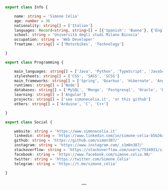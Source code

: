 ```ts
export class Info {

	name: string = 'Simone Celia'
	age: number = 36
	nationality: string[] = ['Italian']
	languages: Record<string, string>[] = [{'Spanish': 'Bueno'}, {'English': 'Good'}, {'Italian': 'native'}]
	school: string = 'Università degli studi Milano Bicocca'
	occupation: string = 'Web Developer'
	freetime: string[] = ['Motorbikes', 'Technology']

}

export class Programming {

	main_languages: string[] = ['Java', 'Python', 'TypeScript', 'JavaScript', 'PHP', 'COBOL', 'Lua', 'AutoIt']
	stylesheets: string[] = ['CSS', 'SASS', 'SCSS']
	main_frameworks: string[] = ['Spring', 'Quarkus', 'Hibernate', 'Angular', 'React']
	runtimes: string[] = ['Node']
	databases: string[] = ['MySQL', 'Mongo', 'Postgresql', 'Oracle', 'DB2']
	learning: string[] = ['Angular']
	projects: string[] = ['see simonecelia.it', 'or this github']
	others: string[] = ['Arduino', 'C', 'C++']

}

export class Social {

	website: string = 'https://www.simonecelia.it'
	linkedin: string = 'https://www.linkedin.com/in/simone-celia-b5b26a5/'
	github: string = 'https://github.com/simon387/'
	instagram: string = 'https://www.instagram.com/_s1m0n387/'
	stackoverflow: string = 'https://stackoverflow.com/users/7534931/simone-celia'
	facebook: string = 'https://www.facebook.com/simone.celia.98/'
	twitter: string = 'https://twitter.com/Simone_Celia'
	telegram: string = 'https://t.me/simone_celia'

}
```

 <div align="center">
	<a target="_blank" href="https://www.linkedin.com/in/simone-celia-b5b26a5/">
		<img src="https://img.icons8.com/doodle/40/000000/linkedin--v2.png" alt=""/>
	</a>
	<a target="_blank" href="https://github.com/simon387/">
		<img src="https://img.icons8.com/doodle/40/000000/github--v1.png" alt=""/>
	</a>
	<a target="_blank" href="https://stackoverflow.com/users/7534931/simone-celia">
		<img src="https://img.icons8.com/external-tal-revivo-color-tal-revivo/40/000000/external-stack-overflow-is-a-question-and-answer-site-for-professional-logo-color-tal-revivo.png" alt=""/>
	</a>
	<a target="_blank" href="https://www.instagram.com/_s1m0n387/">
		<img src="https://img.icons8.com/doodle/40/000000/instagram-new--v2.png" alt=""/>
	</a>
	<a href="https://twitter.com/Simone_Celia">
		<img src="https://img.icons8.com/doodle/1x/twitter-squared--v2.png" alt=""/>
	</a>
</div>
